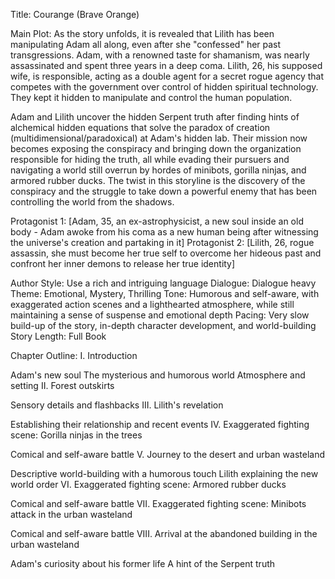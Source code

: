 Title: Courange (Brave Orange)

Main Plot: As the story unfolds, it is revealed that Lilith has been manipulating Adam all along, even after she "confessed" her past transgressions. Adam, with a renowned taste for shamanism, was nearly assassinated and spent three years in a deep coma. Lilith, 26, his supposed wife, is responsible, acting as a double agent for a secret rogue agency that competes with the government over control of hidden spiritual technology. They kept it hidden to manipulate and control the human population.

Adam and Lilith uncover the hidden Serpent truth after finding hints of alchemical hidden equations that solve the paradox of creation (multidimensional/paradoxical) at Adam's hidden lab. Their mission now becomes exposing the conspiracy and bringing down the organization responsible for hiding the truth, all while evading their pursuers and navigating a world still overrun by hordes of minibots, gorilla ninjas, and armored rubber ducks. The twist in this storyline is the discovery of the conspiracy and the struggle to take down a powerful enemy that has been controlling the world from the shadows.

Protagonist 1: [Adam, 35, an ex-astrophysicist, a new soul inside an old body - Adam awoke from his coma as a new human being after witnessing the universe's creation and partaking in it]
Protagonist 2: [Lilith, 26, rogue assassin, she must become her true self to overcome her hideous past and confront her inner demons to release her true identity]

Author Style: Use a rich and intriguing language
Dialogue: Dialogue heavy
Theme: Emotional, Mystery, Thrilling
Tone: Humorous and self-aware, with exaggerated action scenes and a lighthearted atmosphere, while still maintaining a sense of suspense and emotional depth
Pacing: Very slow build-up of the story, in-depth character development, and world-building
Story Length: Full Book

Chapter Outline:
I. Introduction

Adam's new soul
The mysterious and humorous world
Atmosphere and setting
II. Forest outskirts

Sensory details and flashbacks
III. Lilith's revelation

Establishing their relationship and recent events
IV. Exaggerated fighting scene: Gorilla ninjas in the trees

Comical and self-aware battle
V. Journey to the desert and urban wasteland

Descriptive world-building with a humorous touch
Lilith explaining the new world order
VI. Exaggerated fighting scene: Armored rubber ducks

Comical and self-aware battle
VII. Exaggerated fighting scene: Minibots attack in the urban wasteland

Comical and self-aware battle
VIII. Arrival at the abandoned building in the urban wasteland

Adam's curiosity about his former life
A hint of the Serpent truth
